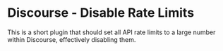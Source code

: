 # Discourse - Disable Rate Limits
This is a short plugin that should set all API rate limits to a large number within Discourse, effectively disabling them.